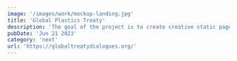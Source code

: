 ```yaml
---
image: '/images/work/mockup-landing.jpg'
title: 'Global Plastics Treaty'
description: 'The goal of the project is to create creative static pages on Next.js connected to CMS. With their help to deliver information to the user and capture his attention with the help of beautiful animations and horizontal slider.'
pubDate: 'Jun 21 2023'
category: 'next'
url: 'https://globaltreatydialogues.org/'
---
```

